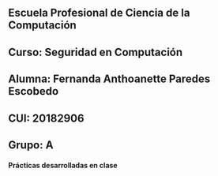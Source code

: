 ## Escuela Profesional de Ciencia de la Computación
## Curso: Seguridad en Computación
## Alumna: Fernanda Anthoanette Paredes Escobedo
## CUI: 20182906
## Grupo: A

#### Prácticas desarrolladas en clase
